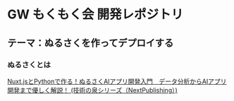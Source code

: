 # GW もくもく会 開発レポジトリ
## テーマ：ぬるさくを作ってデプロイする

### ぬるさくとは
[Nuxt.jsとPythonで作る！ぬるさくAIアプリ開発入門　データ分析からAIアプリ開発まで優しく解説！ (技術の泉シリーズ（NextPublishing）)](https://www.amazon.co.jp/dp/B0848R5ZWY)
